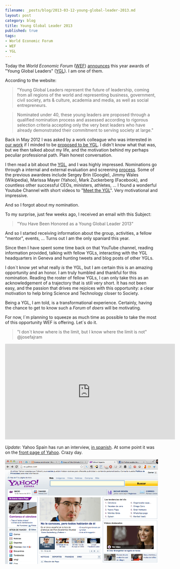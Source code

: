 ```yaml
---
filename: _posts/blog/2013-03-12-young-global-leader-2013.md
layout: post
category: blog
title: Young Global Leader 2013
published: true
tags:
- World Economic Forum
- WEF
- YGL
---
```


Today the *World Economic Forum* ([WEF](http://www.weforum.org/)) [announces](http://www.weforum.org/news/world-economic-forum-announces-young-global-leaders-class-2013) this year awards of  "Young Global
Leaders"
([YGL](http://www.weforum.org/community/forum-young-global-leaders)).
I am one of them.

According to the website:

>"Young Global Leaders represent the future of leadership, coming from all
>regions of the world and representing business, government, civil
>society, arts & culture, academia and media, as well as social
>entrepreneurs.

>Nominated under 40, these young leaders are proposed through a qualified
>nomination process and assessed according to rigorous selection criteria
> accepting only the very best leaders who have already demonstrated their
>commitment to serving society at large."


<!--more-->

Back in May 2012 I was asked by a work colleague who was interested in [our
work](http://index.gain.org) if I minded to be [proposed to be YGL](http://nomination.younggloballeaders.org/nominationform.aspx). I didn't know what that was, but we then talked about my life, and the motivation behind my perhaps peculiar professional path. Plain honest conversation.

 I then read a bit about the
[YGL](http://www.weforum.org/comawardeesmunity/forum-young-global-leaders), and I was
highly impressed. Nominations go through a internal and external
evaluation and screening
[process](http://www.weforum.org/content/pages/nominate-young-global-leader). Some of the previous awardees include Sergey Brin (Google), Jimmy
Wales (Wikipedia), Marissa Mayer (Yahoo), Mark Zuckerberg (Facebook), and countless other successful CEOs, ministers, athletes, ... I found a wonderful Youtube Channel with short videos to "[Meet the YGL](https://www.youtube.com/user/yglvoices)". Very motivational and impressive.

And so I forgot about my nomination.

To my surprise, just few weeks ago, I received an email with this Subject:
> "You Have Been Honored as a Young Global Leader 2013"


And so I started receiving information about the group,
activities, a fellow "mentor", events, ... Turns out I am the only spaniard this year.

Since then I have spent some time back on that YouTube channel, reading
information provided, talking with fellow YGLs, interacting with the YGL headquarters in Geneva and hunting tweets and blog posts of other YGLs.

I don´t know yet what really *is* the YGL, but I am certain this is an amazing opportunity
and an honor. I am truly humbled and
thankful for this nomination. Reading the roster of fellow YGLs, I can only take this
as an acknowledgement of a trajectory that is still very short. It has
not been easy, and the passion that drives me rejoices with this
opportunity: a clear motivation to help bring Science
and Technology closer to Society.

Being a YGL, I am told, is a transformational experience. Certainly, having the
chance to get to know such a *Forum* of *doers* will be motivating.

For now, I´m planning to squeeze as much time as possible to take the
most of this opportunity WEF is offering. Let´s do it.

> "I don´t know where is the limit, but I know where the limit is not"
@josefajram

<iframe width="560" height="315" src="http://www.youtube.com/embed/vtW1uqTpV94" frameborder="0"> </iframe>


*Update*: Yahoo Spain has run an interview, [in spanish](http://es.noticias.yahoo.com/bruno-sanchez--astrofisico-espa%C3%B1ol-valioso-zuckerberg-federer-chris-martin-152850179.html). At some point it
was on the [front page of
Yahoo](https://twitter.com/brunosan/status/311540366912405504/photo/1). Crazy day.

![](/images/yahoo-ygl.png)
